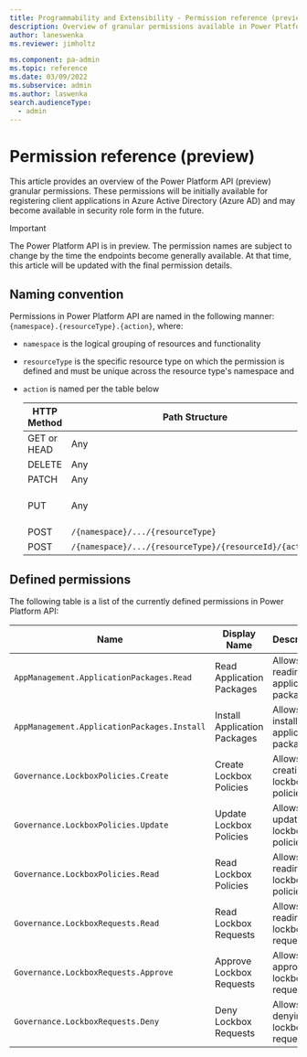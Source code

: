 ```yaml
---
title: Programmability and Extensibility - Permission reference (preview) | Microsoft Docs
description: Overview of granular permissions available in Power Platform programmability tools
author: laneswenka
ms.reviewer: jimholtz

ms.component: pa-admin
ms.topic: reference
ms.date: 03/09/2022
ms.subservice: admin
ms.author: laswenka
search.audienceType: 
  - admin
---
```


# Permission reference (preview)
This article provides an overview of the Power Platform API (preview) granular permissions.  These permissions will be initially available for registering client applications in Azure Active Directory (Azure AD) and may become available in security role form in the future.

> [!IMPORTANT]
> The Power Platform API is in preview. The permission names are subject to change by the time the endpoints become generally available.  At that time, this article will be updated with the final permission details.

## Naming convention

Permissions in Power Platform API are  named in the following manner: `{namespace}.{resourceType}.{action}`, where:
* `namespace` is the logical grouping of resources and functionality
* `resourceType` is the specific resource type on which the permission is defined and must be unique across the resource type's namespace and
* `action` is named per the table below

  HTTP Method | Path Structure | Action Name(s)
  ----------- | -------------- | --------------
  GET or HEAD | Any            | Read
  DELETE      | Any            | Delete
  PATCH       | Any            | Update
  PUT         | Any            | Create and Update
  POST        | `/{namespace}/.../{resourceType}` | Create
  POST        | `/{namespace}/.../{resourceType}/{resourceId}/{action}` | `{action}`

## Defined permissions

The following table is a list of the currently defined permissions in Power Platform API:

Name | Display Name | Description | 
---- | ------------ | ----------- |
`AppManagement.ApplicationPackages.Read` | Read Application Packages | Allows reading application packages | 
`AppManagement.ApplicationPackages.Install` | Install Application Packages | Allows installing application packages | 
`Governance.LockboxPolicies.Create` | Create Lockbox Policies | Allows creating lockbox policies | 
`Governance.LockboxPolicies.Update` | Update Lockbox Policies | Allows updating lockbox policies | 
`Governance.LockboxPolicies.Read` | Read Lockbox Policies | Allows reading lockbox policies | 
`Governance.LockboxRequests.Read` | Read Lockbox Requests | Allows reading lockbox requests | 
`Governance.LockboxRequests.Approve` | Approve Lockbox Requests | Allows approving lockbox requests | 
`Governance.LockboxRequests.Deny` | Deny Lockbox Requests | Allows denying lockbox requests |


